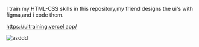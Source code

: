 I train my HTML-CSS skills in this repository,my friend designs the ui's with figma,and i code them.

https://uitraining.vercel.app/

![asddd](https://user-images.githubusercontent.com/77916984/185000405-9b076565-c0c5-48b2-8e25-8a08fbdd6fd7.JPG)
